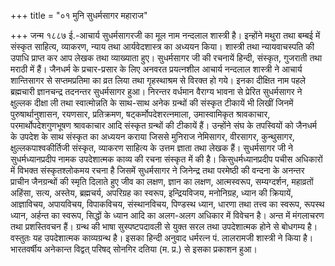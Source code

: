 +++
title = "०१ मुनि सुधर्मसागर महाराज"

+++
जन्म १८८७ ई.-आचार्य सुधर्मसागरजी का मूल नाम नन्दलाल शास्त्री है। इन्होंने मथुरा तथा बम्बई में संस्कृत साहित्य, व्याकरण, न्याय तथा आर्यवेदशास्त्र का अध्ययन किया। शास्त्री तथा न्यायवाचस्पति की उपाधि प्राप्त कर आप लेखक तथा व्याख्याता हुए। सुधर्मसागर जी की रचनायें हिन्दी, संस्कृत, गुजराती तथा मराठी में हैं। जैनधर्म के प्रचार-प्रसार के लिए अनवरत प्रयत्नशील आचार्य नन्दलाल शास्त्री ने आचार्य शान्तिसागर से सप्तमप्रतिमा का व्रत लिया तथा गृहस्थाश्रम से विरक्त हो गये। इनका दीक्षित नाम पहले ब्रह्मचारी ज्ञानचन्द्र तदनन्तर सुधर्मसागर हुआ। निरन्तर वर्धमान वैराग्य भावना से प्रेरित सुधर्मसागर ने क्षुल्लक दीक्षा ली तथा स्वात्मोन्नति के साथ-साथ अनेक ग्रन्थों की संस्कृत टीकायें भी लिखीं जिनमें पुरुषार्थानुशासन, रयणसार, प्रतिक्रमण, षट्कर्मोपदेशरत्नमाला, उमास्वामिकृत श्रावकाचार, परमार्थोपदेशगुणभूषण श्रावकाचार आदि संस्कृत ग्रन्थों की टीकायें हैं। उन्होंने संघ के तपस्वियों को जैनधर्म के उपदेश के साथ संस्कृत का अध्ययन कराया जिससे मुनिराज नेमिसागर, वीरसागर, कुन्थुसागर, क्षुल्लकपाश्वकीर्तिजी संस्कृत, व्याकरण साहित्य के उत्तम ज्ञाता तथा लेखक हैं। सुधर्मसागर जी ने सुधर्मध्यानप्रदीप नामक उपदेशात्मक काव्य की रचना संस्कृत में की है। किसुधर्मध्यानप्रदीप पचीस अधिकारों में विभक्त संस्कृतश्लोकमय रचना है जिसमें सुधर्मसागर ने जिनेन्द्र तथा परमेष्ठी की वन्दना के अनन्तर प्राचीन जैनग्रन्थों की स्मृति दिलाते हुए जीव का लक्षण, ज्ञान का लक्षण, आत्मस्वरूप, सम्यग्दर्शन, महाव्रतों अहिंसा, सत्य, अस्तेय, ब्रह्मचर्य, अपरिग्रह का स्वरूप, इन्द्रियविजय, मनोनिग्रह, ध्यान की क्रियायें, आज्ञाविचय, अपायविचय, विपाकविचय, संस्थानविचय, पिण्डस्थ ध्यान, धारणा तथा तत्त्व का स्वरूप, रूपस्थ ध्यान, अर्हन्त का स्वरूप, सिद्धों के ध्यान आदि का अलग-अलग अधिकार में विवेचन है। अन्त में मंगलाचरण तथा प्रशस्तिवचन हैं। ग्रन्थ की भाषा सुस्पष्टपदावली से युक्त सरल तथा उपदेशात्मक होने से बोधगम्य है। वस्तुतः यह उपदेशात्मक काव्यग्रन्थ है। इसका हिन्दी अनुवाद धर्मरत्न पं. लालरामजी शास्त्री ने किया है। भारतवर्षीय अनेकान्त विद्वत् परिषद् सोनगिर दतिया (म. प्र.) से इसका प्रकाशन हुआ।